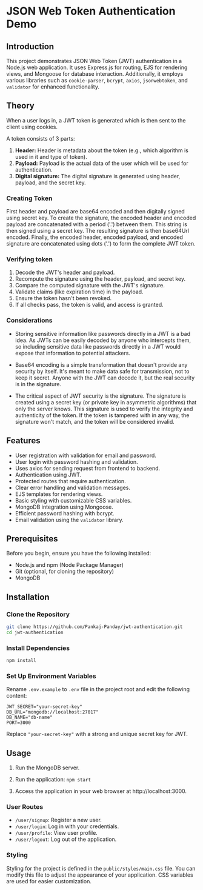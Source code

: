 # JSON Web Token Authentication Demo

## Introduction

This project demonstrates JSON Web Token (JWT) authentication in a Node.js web application. It uses Express.js for routing, EJS for rendering views, and Mongoose for database interaction. Additionally, it employs various libraries such as `cookie-parser`, `bcrypt`, `axios`, `jsonwebtoken`, and `validator` for enhanced functionality.

## Theory

When a user logs in, a JWT token is generated which is then sent to the client using cookies.

A token consists of 3 parts:

1. **Header:** Header is metadata about the token (e.g., which algorithm is used in it and type of token).
2. **Payload:** Payload is the actual data of the user which will be used for authentication.
3. **Digital signature:** The digital signature is generated using header, payload, and the secret key.

### Creating Token

First header and payload are base64 encoded and then digitally signed using secret key.
To create the signature, the encoded header and encoded payload are concatenated with a period ('.') between them. This string is then signed using a secret key. The resulting signature is then base64Url encoded.
Finally, the encoded header, encoded payload, and encoded signature are concatenated using dots ('.') to form the complete JWT token.

### Verifying token

1. Decode the JWT's header and payload.
1. Recompute the signature using the header, payload, and secret key.
1. Compare the computed signature with the JWT's signature.
1. Validate claims (like expiration time) in the payload.
1. Ensure the token hasn't been revoked.
1. If all checks pass, the token is valid, and access is granted.

### Considerations

-   Storing sensitive information like passwords directly in a JWT is a bad idea. As JWTs can be easily decoded by anyone who intercepts them, so including sensitive data like passwords directly in a JWT would expose that information to potential attackers.

-   Base64 encoding is a simple transformation that doesn't provide any security by itself. It's meant to make data safe for transmission, not to keep it secret. Anyone with the JWT can decode it, but the real security is in the signature.

-   The critical aspect of JWT security is the signature. The signature is created using a secret key (or private key in asymmetric algorithms) that only the server knows. This signature is used to verify the integrity and authenticity of the token. If the token is tampered with in any way, the signature won't match, and the token will be considered invalid.

## Features

-   User registration with validation for email and password.
-   User login with password hashing and validation.
-   Uses axios for sending request from frontend to backend.
-   Authentication using JWT.
-   Protected routes that require authentication.
-   Clear error handling and validation messages.
-   EJS templates for rendering views.
-   Basic styling with customizable CSS variables.
-   MongoDB integration using Mongoose.
-   Efficient password hashing with bcrypt.
-   Email validation using the `validator` library.

## Prerequisites

Before you begin, ensure you have the following installed:

-   Node.js and npm (Node Package Manager)
-   Git (optional, for cloning the repository)
-   MongoDB

## Installation

### Clone the Repository

```bash
git clone https://github.com/Pankaj-Panday/jwt-authentication.git
cd jwt-authentication
```

### Install Dependencies

```bash
npm install
```

### Set Up Environment Variables

Rename `.env.example` to `.env` file in the project root and edit the following content:

```dotenv
JWT_SECRET="your-secret-key"
DB_URL="mongodb://localhost:27017"
DB_NAME="db-name"
PORT=3000
```

Replace `"your-secret-key"` with a strong and unique secret key for JWT.

## Usage

1. Run the MongoDB server.

1. Run the application:
   `npm start`
1. Access the application in your web browser at http://localhost:3000.

### User Routes

-   `/user/signup`: Register a new user.
-   `/user/login`: Log in with your credentials.
-   `/user/profile`: View user profile.
-   `/user/logout`: Log out of the application.

### Styling

Styling for the project is defined in the `public/styles/main.css` file. You can modify this file to adjust the appearance of your application. CSS variables are used for easier customization.

